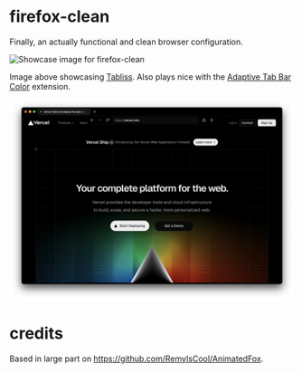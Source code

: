 # firefox-clean

Finally, an actually functional and clean browser configuration.

![Showcase image for firefox-clean](pictures/pinned.png)

Image above showcasing [Tabliss](https://tabliss.io/).
Also plays nice with the [Adaptive Tab Bar Color](https://addons.mozilla.org/en-US/firefox/addon/adaptive-tab-bar-colour/) extension.

![Showcase of adaptive color integration](pictures/urlbar.png)

# credits

Based in large part on https://github.com/RemyIsCool/AnimatedFox.
